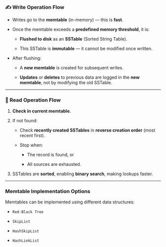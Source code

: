 ### ✍️ Write Operation Flow

- Writes go to the **memtable** (in-memory) — this is **fast**.

- Once the memtable exceeds a **predefined memory threshold**, it is:
    
    - **Flushed to disk** as an **SSTable** (Sorted String Table).
        
    - This SSTable is **immutable** — it cannot be modified once written.
        
- After flushing:
    
    - A **new memtable** is created for subsequent writes.
        
    - **Updates** or **deletes** to previous data are logged in the **new memtable**, not by modifying the old SSTable.
        

---

### 🔎 Read Operation Flow

1. **Check in current memtable.**
    
2. If not found:
    
    - Check **recently created SSTables** in **reverse creation order** (most recent first).
        
    - Stop when:
        
        - The record is found, or
            
        - All sources are exhausted.
            
3. SSTables are **sorted**, enabling **binary search**, making lookups faster.
    

---

### Memtable Implementation Options

Memtables can be implemented using different data structures:

- `Red-Black Tree`
    
- `SkipList`
    
- `HashSkipList`
    
- `HashLinkList`
